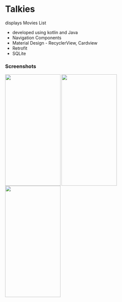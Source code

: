 # Talkies
displays Movies List
* developed using kotlin and Java
* Navigation Components 
* Material Design - RecyclerView, Cardview
* Retrofit
* SQLite


### Screenshots
<a href="url"><img src="https://play-lh.googleusercontent.com/xiOemazGKhAMUoLbeLMs2sGEs7c_YTf9fOzr2KtCKl7ouGbsJ0JpoMjUdfzviiSWfA=w1920-h937-rw" align="left" height="360" width="180" ></a>
<a href="url"><img src="https://play-lh.googleusercontent.com/xiOemazGKhAMUoLbeLMs2sGEs7c_YTf9fOzr2KtCKl7ouGbsJ0JpoMjUdfzviiSWfA=w1920-h937-rw" align="left" height="360" width="180" ></a>
<a href="url"><img src="https://play-lh.googleusercontent.com/xiOemazGKhAMUoLbeLMs2sGEs7c_YTf9fOzr2KtCKl7ouGbsJ0JpoMjUdfzviiSWfA=w1920-h937-rw" align="left" height="360" width="180" ></a>
